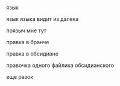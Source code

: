 
язык

язык языка видит из далека

поязыч мне тут 


правка в бранче

правка в обсидиане

правочка одного файлика обсидианского

еще разок